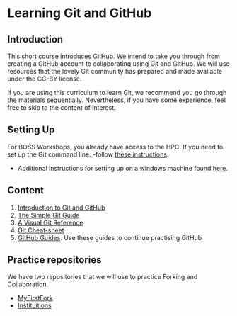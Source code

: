 


# Learning Git and GitHub


## Introduction
This short course introduces GitHub. We intend to take you through from creating a GitHub account to collaborating using Git and GitHub. We will use resources that the lovely Git community has prepared and made available under the CC-BY license.

If you are using this curriculum to learn Git, we recommend you go through the materials sequentially. Nevertheless, if you have some experience, feel free to skip to the content of interest.

## Setting Up
For BOSS Workshops, you already have access to the HPC. If you need to set up the Git command line:
-follow [these instructions](https://help.github.com/articles/set-up-git/). 
- Additional instructions for setting up on a windows machine found [here](https://www.pluralsight.com/guides/using-git-and-github-on-windows).


## Content
1. [Introduction to Git and GitHub](https://docs.google.com/presentation/d/1NVHLHiL-tw-3e5KYFY-N_ISjWgGHIs45eAypEUep_hU/edit?usp=sharing)
2. [The Simple Git Guide](http://rogerdudler.github.io/git-guide/)
3. [A Visual Git Reference](http://marklodato.github.io/visual-git-guide/index-en.html)
4. [Git Cheat-sheet](https://services.github.com/on-demand/downloads/github-git-cheat-sheet.pdf)
5. [GitHub Guides](https://guides.github.com/). Use these guides to continue practising GitHub

## Practice repositories
We have two repositories that we will use to practice Forking and Collaboration.
- [MyFirstFork](https://github.com/BioinfoNet/MyFirstFork)
- [Instituitions](https://github.com/BioinfoNet/Instituitions)
